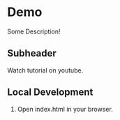 # Demo

Some Description!

## Subheader

Watch tutorial on youtube.


## Local Development

1. Open index.html in your browser.
